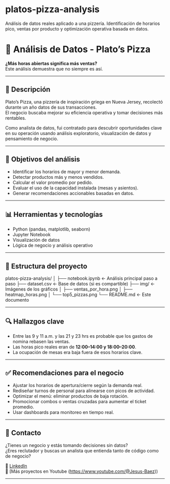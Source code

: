 # platos-pizza-analysis
Análisis de datos reales aplicado a una pizzería. Identificación de horarios pico, ventas por producto y optimización operativa basada en datos.


# 🍕 Análisis de Datos - Plato’s Pizza

**¿Más horas abiertas significa más ventas?**  
Este análisis demuestra que no siempre es así.

---

## 📌 Descripción

Plato’s Pizza, una pizzería de inspiración griega en Nueva Jersey, recolectó durante un año datos de sus transacciones.  
El negocio buscaba mejorar su eficiencia operativa y tomar decisiones más rentables.

Como analista de datos, fui contratado para descubrir oportunidades clave en su operación usando análisis exploratorio, visualización de datos y pensamiento de negocio.

---

## 🎯 Objetivos del análisis

- Identificar los horarios de mayor y menor demanda.
- Detectar productos más y menos vendidos.
- Calcular el valor promedio por pedido.
- Evaluar el uso de la capacidad instalada (mesas y asientos).
- Generar recomendaciones accionables basadas en datos.

---

## 📊 Herramientas y tecnologías

- Python (pandas, matplotlib, seaborn)
- Jupyter Notebook
- Visualización de datos
- Lógica de negocio y análisis operativo

---

## 📁 Estructura del proyecto

platos-pizza-analysis/
│
├── notebook.ipynb ← Análisis principal paso a paso
├── dataset.csv ← Base de datos (si es compartible)
├── img/ ← Imágenes de los gráficos
│ ├── ventas_por_hora.png
│ ├── heatmap_horas.png
│ └── top5_pizzas.png
└── README.md ← Este documento


---

## 🔍 Hallazgos clave

- Entre las 9 y 11 a.m. y las 21 y 23 hrs es probable que los gastos de nomina rebasen las ventas.
- Las horas pico reales eran de **12:00–14:00 y 18:00–20:00**.
- La ocupación de mesas era baja fuera de esos horarios clave.

---

## ✅ Recomendaciones para el negocio

- Ajustar los horarios de apertura/cierre según la demanda real.
- Rediseñar turnos de personal para alinearse con picos de actividad.
- Optimizar el menú: eliminar productos de baja rotación.
- Promocionar combos o ventas cruzadas para aumentar el ticket promedio.
- Usar dashboards para monitoreo en tiempo real.

---

## 🤝 Contacto

¿Tienes un negocio y estás tomando decisiones sin datos?  
¿Eres reclutador y buscas un analista que entienda tanto de código como de negocio?


🔗 [LinkedIn](www.linkedin.com/in/jesus-andres-baez)  
🐍 [Más proyectos en Youtube (https://www.youtube.com/@Jesus-Baez))

---




